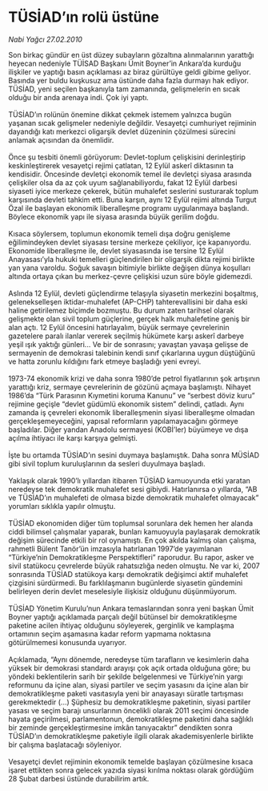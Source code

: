 # TÜSİAD’ın rolü üstüne

*Nabi Yağcı 27.02.2010*

<div class="yazi">Son birkaç gündür en üst düzey subayların gözaltına alınmalarının yarattığı heyecan nedeniyle TÜİSAD Başkanı Ümit Boyner’in Ankara’da kurduğu ilişkiler ve yaptığı basın açıklaması az biraz gürültüye geldi gibime geliyor. Basında yer buldu kuşkusuz ama üstünde daha fazla durmayı hak ediyor. TÜSİAD, yeni seçilen başkanıyla tam zamanında, gelişmelerin en sıcak olduğu bir anda arenaya indi. Çok iyi yaptı. <br/><br/>TÜSİAD’ın rolünün önemine dikkat çekmek istemem yalnızca bugün yaşanan sıcak gelişmeler nedeniyle değildir. Vesayetçi cumhuriyet rejiminin dayandığı katı merkezci oligarşik devlet düzeninin çözülmesi sürecini anlamak açısından da önemlidir. <br/><br/>Önce şu tesbiti önemli görüyorum: Devlet-toplum çelişkisini derinleştirip keskinleştirerek vesayetçi rejimi çatlatan, 12 Eylül askerî diktasının ta kendisidir. Öncesinde devletçi ekonomik temel ile devletçi siyasa arasında çelişkiler olsa da az çok uyum sağlanabiliyordu, fakat 12 Eylül darbesi siyaseti iyice merkeze çekerek, bütün muhalefet seslerini susturarak toplum karşısında devleti tahkim etti. Buna karşın, aynı 12 Eylül rejimi altında Turgut Özal ile başlayan ekonomik liberalleşme programı uygulanmaya başlandı. Böylece ekonomik yapı ile siyasa arasında büyük gerilim doğdu. <br/><br/>Kısaca söylersem, toplumun ekonomik temeli dışa doğru genişleme eğilimindeyken devlet siyasası tersine merkeze çekiliyor, içe kapanıyordu. Ekonomide liberalleşme ile, devlet siyasasında ise tersine 12 Eylül Anayasası’yla hukuki temelleri güçlendirilen bir oligarşik dikta rejimi birlikte yan yana varoldu. Soğuk savaşın bitimiyle birlikte değişen dünya koşulları altında ortaya çıkan bu merkez-çevre çelişkisi uzun süre böyle gidemezdi. <br/><br/>Aslında 12 Eylül, devleti güçlendirme telaşıyla siyasetin merkezini boşaltmış, gelenekselleşen iktidar-muhalefet (AP-CHP) tahterevallisini bir daha eski haline getirilemez biçimde bozmuştu. Bu durum zaten tarihsel olarak gelişmekte olan sivil toplum güçlerine, gerçek halk muhalefetine geniş bir alan açtı. 12 Eylül öncesini hatırlayalım, büyük sermaye çevrelerinin gazetelere paralı ilanlar vererek seçilmiş hükümete karşı askerî darbeye yeşil ışık yaktığı günleri... Ve bir de sonrasını; yavaştan yavaşa gelişse de sermayenin de demokrasi talebinin kendi sınıf çıkarlarına uygun düştüğünü ve hatta zorunlu kıldığını fark etmeye başladığı yeni evreyi. <br/><br/>1973-74 ekonomik krizi ve daha sonra 1980’de petrol fiyatlarının şok artışının yarattığı kriz, sermaye çevrelerinin de gözünü açmaya başlamıştı. Nihayet 1986’da “Türk Parasının Kıymetini koruma Kanunu” ve “serbest döviz kuru” rejimine geçişle “devlet güdümlü ekonomik sistem” delindi, çatladı. Aynı zamanda iş çevreleri ekonomik liberalleşmenin siyasi liberalleşme olmadan gerçekleşemeyeceğini, yapısal reformların yapılamayacağını görmeye başladılar. Diğer yandan Anadolu sermayesi (KOBİ’ler) büyümeye ve dışa açılma ihtiyacı ile karşı karşıya gelmişti. <br/><br/>İşte bu ortamda TÜSİAD’ın sesini duymaya başlamıştık. Daha sonra MÜSİAD gibi sivil toplum kuruluşlarının da sesleri duyulmaya başladı. <br/><br/>Yaklaşık olarak 1990’lı yıllardan itibaren TÜSİAD kamuoyunda etki yaratan neredeyse tek demokratik muhalefet sesi gibiydi. Hatırlanırsa o yıllarda, “AB ve TÜSİAD’ın muhalefeti de olmasa bizde demokratik muhalefet olmayacak” yorumları sıklıkla yapılır olmuştu. <br/><br/>TÜSİAD ekonomiden diğer tüm toplumsal sorunlara dek hemen her alanda ciddi bilimsel çalışmalar yaparak, bunları kamuoyuyla paylaşarak demokratik değişim sürecinde etkili bir rol oynamıştı. En çok akılda kalmış olan çalışma, rahmetli Bülent Tanör’ün imzasıyla hatırlanan 1997’de yayımlanan “Türkiye’nin Demokratikleşme Perspektifleri” raporudur. Bu rapor, asker ve sivil statükocu çevrelerde büyük rahatsızlığa neden olmuştu. Ne var ki, 2007 sonrasında TÜSİAD statükoya karşı demokratik değişimci aktif muhalefet çizgisini sürdürmedi. Bu farklılaşmanın bugünlerde siyasetin gündemini belirleyen derin devlet meselesiyle ilişkisiz olduğunu düşünmüyorum. <br/><br/>TÜSİAD Yönetim Kurulu’nun Ankara temaslarından sonra yeni başkan Ümit Boyner yaptığı açıklamada parçalı değil bütünsel bir demokratikleşme paketine acilen ihtiyaç olduğunu söyleyerek, gerginlik ve kamplaşma ortamının seçim aşamasına kadar reform yapmama noktasına götürülmemesi konusunda uyarıyor. <br/><br/>Açıklamada, “Aynı dönemde, neredeyse tüm tarafların ve kesimlerin daha yüksek bir demokrasi standardı arayışı çok açık ortada olduğuna göre; bu yöndeki beklentilerin sarih bir şekilde belgelenmesi ve Türkiye’nin yargı reformunu da içine alan, siyasi partiler ve seçim yasasını da içine alan bir demokratikleşme paketi vasıtasıyla yeni bir anayasayı süratle tartışması gerekmektedir (...) Şüphesiz bu demokratikleşme paketinin, siyasi partiler yasası ve seçim barajı unsurlarının öncelikli olarak 2011 seçimi öncesinde hayata geçirilmesi, parlamentonun, demokratikleşme paketini daha sağlıklı bir zeminde gerçekleştirmesine imkân tanıyacaktır” dendikten sonra TÜSİAD’ın demokratikleşme paketiyle ilgili olarak akademisyenlerle birlikte bir çalışma başlatacağı söyleniyor. <br/><br/>Vesayetçi devlet rejiminin ekonomik temelde başlayan çözülmesine kısaca işaret ettikten sonra gelecek yazıda siyasi kırılma noktası olarak gördüğüm 28 Şubat darbesi üstünde durabilirim artık.
              </div>
